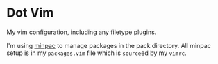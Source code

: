 # Dot Vim

My vim configuration, including any filetype plugins.

I'm using [minpac][minpac] to manage packages in the pack directory. All minpac setup is in my
`packages.vim` file which is `source`ed by my `vimrc`.


[minpac]: https://github.com/k-takata/minpac
